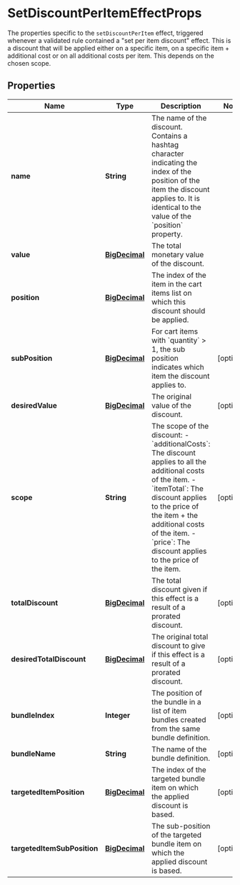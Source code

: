 

# SetDiscountPerItemEffectProps

The properties specific to the `setDiscountPerItem` effect, triggered whenever a validated rule contained a \"set per item discount\" effect. This is a discount that will be applied either on a specific item, on a specific item + additional cost or on all additional costs per item. This depends on the chosen scope. 
## Properties

Name | Type | Description | Notes
------------ | ------------- | ------------- | -------------
**name** | **String** | The name of the discount. Contains a hashtag character indicating the index of the position of the item the discount applies to. It is identical to the value of the &#x60;position&#x60; property.  | 
**value** | [**BigDecimal**](BigDecimal.md) | The total monetary value of the discount. | 
**position** | [**BigDecimal**](BigDecimal.md) | The index of the item in the cart items list on which this discount should be applied. | 
**subPosition** | [**BigDecimal**](BigDecimal.md) | For cart items with &#x60;quantity&#x60; &gt; 1, the sub position indicates which item the discount applies to.  |  [optional]
**desiredValue** | [**BigDecimal**](BigDecimal.md) | The original value of the discount. |  [optional]
**scope** | **String** | The scope of the discount: - &#x60;additionalCosts&#x60;: The discount applies to all the additional costs of the item. - &#x60;itemTotal&#x60;: The discount applies to the price of the item + the additional costs of the item. - &#x60;price&#x60;: The discount applies to the price of the item.  |  [optional]
**totalDiscount** | [**BigDecimal**](BigDecimal.md) | The total discount given if this effect is a result of a prorated discount. |  [optional]
**desiredTotalDiscount** | [**BigDecimal**](BigDecimal.md) | The original total discount to give if this effect is a result of a prorated discount. |  [optional]
**bundleIndex** | **Integer** | The position of the bundle in a list of item bundles created from the same bundle definition. |  [optional]
**bundleName** | **String** | The name of the bundle definition. |  [optional]
**targetedItemPosition** | [**BigDecimal**](BigDecimal.md) | The index of the targeted bundle item on which the applied discount is based. |  [optional]
**targetedItemSubPosition** | [**BigDecimal**](BigDecimal.md) | The sub-position of the targeted bundle item on which the applied discount is based.  |  [optional]



